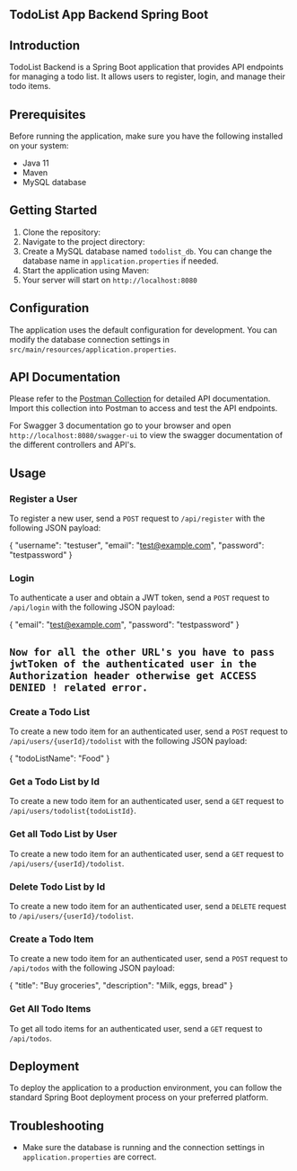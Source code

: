 ## TodoList App Backend Spring Boot

## Introduction

TodoList Backend is a Spring Boot application that provides API endpoints for managing a todo list. It allows users to register, login, and manage their todo items.

## Prerequisites

Before running the application, make sure you have the following installed on your system:

- Java 11
- Maven
- MySQL database

## Getting Started

1. Clone the repository:
2. Navigate to the project directory:
3. Create a MySQL database named `todolist_db`. You can change the database name in `application.properties` if needed.
4. Start the application using Maven:
5. Your server will start on `http://localhost:8080`

## Configuration

The application uses the default configuration for development. You can modify the database connection settings in `src/main/resources/application.properties`.

## API Documentation

Please refer to the [Postman Collection](https://www.postman.com/technical-astronomer-14365988/workspace/todolist-backend/collection/23880545-0efec280-1a21-46ec-bf47-5a00401e825b?action=share&creator=23880545) for detailed API documentation. Import this collection into Postman to access and test the API endpoints.

For Swagger 3 documentation go to your browser and open `http://localhost:8080/swagger-ui` to view the swagger documentation of the different controllers and API's.

## Usage

### Register a User

To register a new user, send a `POST` request to `/api/register` with the following JSON payload:

{
"username": "testuser",
"email": "test@example.com",
"password": "testpassword"
}

### Login

To authenticate a user and obtain a JWT token, send a `POST` request to `/api/login` with the following JSON payload:

{
"email": "test@example.com",
"password": "testpassword"
}

## `Now for all the other URL's you have to pass jwtToken of the authenticated user in the Authorization header otherwise get ACCESS DENIED ! related error.`

### Create a Todo List

To create a new todo item for an authenticated user, send a `POST` request to `/api/users/{userId}/todolist` with the following JSON payload:

{
    "todoListName": "Food"
}

### Get a Todo List by Id

To create a new todo item for an authenticated user, send a `GET` request to `/api/users/todolist{todoListId}`.

### Get all Todo List by User

To create a new todo item for an authenticated user, send a `GET` request to `/api/users/{userId}/todolist`.

### Delete Todo List by Id

To create a new todo item for an authenticated user, send a `DELETE` request to `/api/users/{userId}/todolist`.


### Create a Todo Item

To create a new todo item for an authenticated user, send a `POST` request to `/api/todos` with the following JSON payload:

{
"title": "Buy groceries",
"description": "Milk, eggs, bread"
}

### Get All Todo Items

To get all todo items for an authenticated user, send a `GET` request to `/api/todos`.

## Deployment

To deploy the application to a production environment, you can follow the standard Spring Boot deployment process on your preferred platform.

## Troubleshooting

<!-- - If you encounter any issues, please check the application logs for error messages. -->

- Make sure the database is running and the connection settings in `application.properties` are correct.

<!-- ## Contributing
Contributions to this project are welcome! If you find any bugs or have suggestions for improvements, feel free to open an issue or submit a pull request.

## License
This project is licensed under the MIT License - see the [LICENSE](LICENSE) file for details. -->
